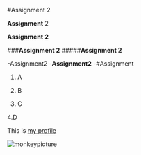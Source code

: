 #Assignment 2

**Assignment** 2

__Assignment__ **2**

###**Assignment 2**
#####**Assignment 2**

-Assignment2
-**Assignment2**
-#Assignment

1. A
2. B

3. C



4.D

This is [my profile](https://github.com/RFeeley13)

![monkeypicture](https://i.natgeofe.com/n/82fddbcc-4cbb-4373-bf72-dbc30068be60/drill-monkey-01_2x3.jpg)
